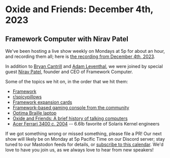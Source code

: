 # Oxide and Friends: December 4th, 2023

## Framework Computer with Nirav Patel

We've been hosting a live show weekly on Mondays at 5p for about an hour,
and recording them all; here is
[the recording from December 4th, 2023](https://youtu.be/rGK1Vx8u1Vk).

In addition to
[Bryan Cantrill](https://mastodon.social/@bcantrill) and
[Adam Leventhal](https://mastodon.social/@ahl),
we were joined by special guest
[Nirav Patel](https://twitter.com/cmonkey), founder and CEO of Framework Computer.

Some of the topics we hit on, in the order that we hit them:

- [Framework](https://frame.work)
- [r/spicypillows](https://www.reddit.com/r/spicypillows/)
- [Framework expansion cards](https://frame.work/marketplace/expansion-cards)
- [Framework-based gaming console from the community](https://www.youtube.com/watch?v=zd6WtTUf-30)
- [Optima Braille laptop](http://www.orbitresearch.com/product/optima/)
- [Oxide and Friends: A brief history of talking computers](./2021_08_30.md)
- [Acer Ferrari 3400 c. 2004](https://www.cnet.com/reviews/acer-ferrari-3400-review/) -- 6.6lb favorite of Solaris Kernel engineers

If we got something wrong or missed something, please file a PR!
Our next show will likely be on Monday at 5p Pacific Time on our Discord
server; stay tuned to our Mastodon feeds for details, or [subscribe to this
calendar](https://calendar.google.com/calendar/ical/c_318925f4185aa71c4524d0d6127f31058c9e21f29f017d48a0fca6f564969cd0%40group.calendar.google.com/public/basic.ics).
We'd love to have you join us, as we always love to hear from new speakers!

